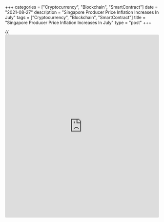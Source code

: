 +++
categories = ["Cryptocurrency", "Blockchain", "SmartContract"]
date = "2021-08-27"
description = "Singapore Producer Price Inflation Increases In July"
tags = ["Cryptocurrency", "Blockchain", "SmartContract"]
title = "Singapore Producer Price Inflation Increases In July"
type = "post"
+++

{{<iframe id="large-banner" src="https://www.bounty.group/#slide=8.0" width="100%" height="600" scrolling="no" style="border: 0px solid rgb(216, 221, 230); border-radius: 3px;">}}

Singapore's producer price inflation increased in July, data from the
Department of Statistics showed on Friday.

The manufacturing producer price index increased 11.6 percent year-on-
year in July, following a 9.6 percent rise in June.

The oil index surged 6.0 percent annually in July and the non-oil
indices rose 1.2 percent.

The Domestic Supply Price Index grew 17.0 percent year-on-year in July,
following a 16.8 percent increase in June.

On a monthly basis, producer prices rose 2.6 percent in June, following
a 2.4 percent increase in the preceding month.

Another report from the statistical office showed that the import prices
gained 12.5 percent annually in July, following a 12.4 percent increase
in the previous month.

On a month-on-month basis, import prices rose 2.0 in July, after a 2.1
percent gain in the prior month.

Data showed that export prices rose 13.0 percent yearly in July and grew
1.8 percent from a month ago.

For comments and feedback [contact](https://www.playgroundfx.com/contact/): editorial@rtt[news](https://www.letsplayfx.com/blog/forex-news-website/).com

[Economic News][1]

 **What parts of the world are seeing the best (and worst) economic
performances lately? Click[here][2] to check out our [Econ Scorecard][2]
and find out! See up-to-the-moment [ranking](https://www.playgroundfx.com/blog/crypto-exchange-ranking/)s for the best and worst
performers in [GDP][2], [unemployment rate][3], [inflation][4] and much
more.**

   1. www.rtt[news](https://www.letsplayfx.com/blog/forex-news-website/).com/Content/EconomicNews.aspx
   2. www.rtt[news](https://www.letsplayfx.com/blog/forex-news-website/).com/economic-scorecard/world-rank/GDP/highest-performance.aspx
   3. www.rtt[news](https://www.letsplayfx.com/blog/forex-news-website/).com/economic-scorecard/world-rank/unemployment-rate/lowest-performance.aspx
   4. www.rtt[news](https://www.letsplayfx.com/blog/forex-news-website/).com/economic-scorecard/world-rank/CPI/highest-performance.aspx